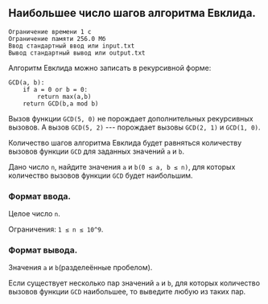 ## Наибольшее число шагов алгоритма Евклида.

```
Ограничение времени 1 с
Ограничение памяти 256.0 Мб
Ввод стандартный ввод или input.txt
Вывод стандартный вывод или output.txt
```

Алгоритм Евклида можно записать в рекурсивной форме:
```
GCD(a, b):
    if a = 0 or b = 0:
        return max(a,b)
    return GCD(b,a mod b)
```
Вызов функции `GCD(5, 0)` не порождает дополнительных рекурсивных вызовов. А вызов `GCD(5, 2)` --- порождает вызовы `GCD(2, 1)` 
и `GCD(1, 0)`.

Количество шагов алгоритма Евклида будет равняться количеству вызовов функции `GCD` для заданных значений `a` и `b`.

Дано число `n`, найдите значения `a` и `b(0 ≤ a, b ≤ n)`, для которых количество вызовов функции `GCD` будет наибольшим.

### Формат ввода.
Целое число `n`.

Ограничения: `1 ≤ n ≤ 10^9`.

### Формат вывода.
Значения `a` и `b`(разделеённые пробелом).

Если существует несколько пар значений `a` и `b`, для которых количество вызовов функции `GCD` наибольшее, то выведите 
любую из таких пар.